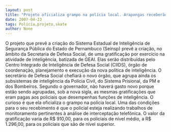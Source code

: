 ```yaml
---
layout: post
title: "Projeto oficializa grampo na polícia local. Arapongas receberão gratificação de até R$ 1.296,00"
date: 2007-04-23
tags: Polícia,projeto,skate
author: None
---
```

O projeto que prevê a criação do Sistema Estadual de Inteligência de Segurança Pública do Estado de Pernambuco (Seinsp) prevê a criação, no âmbito da Secretaria de Defesa Social, de uma gratificação por exercício na atividade de inteligência, batizada de GEAI.
Elas serão distribuídas pelo Centro Integrado de Inteligência de Defesa Social (CIIDS), órgão de coordenação, planejamento e execução da nova política de inteligência.
O secretário de Defesa Social chefiará o novo órgão, que agrupa ainda os subsistemas de inteligência da Polícia Civil, do Sistema Prisional, da PM e dos Bombeiros.
Segundo o governador, não haverá gasto novo porque estão sendo agrupadas, sob a nova sigla, as mesmas gratificações que eram pagas aos policiais que desempenhas funções de inteligência.
O curioso é que ela oficializa o grampo na polícia local. Uma das condições para o seu recebimento é que o policial esteja realizando trabalhos de monitoramento pertinentes à análise de interceptação telefônica.
O valor da gratificação varia de R$ 910,00, para os policiais de nível médio, a R$ 1.296,00, para os policiais que são de nível superior. 